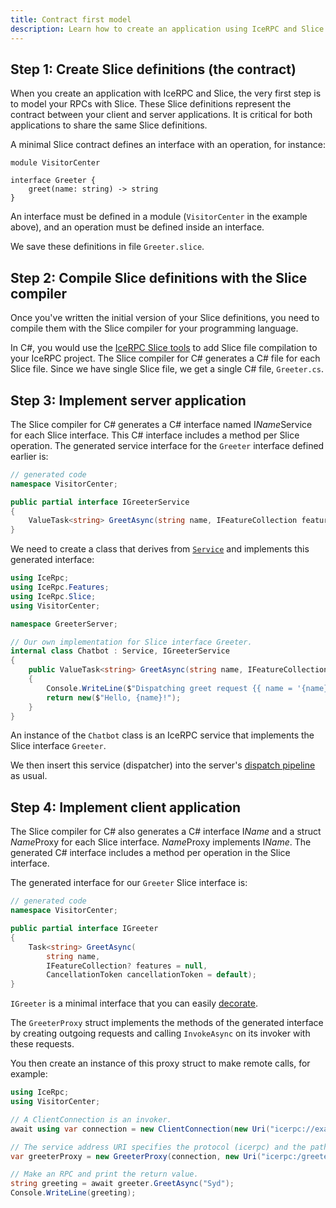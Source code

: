 ```yaml
---
title: Contract first model
description: Learn how to create an application using IceRPC and Slice.
---
```


## Step 1: Create Slice definitions (the contract)

When you create an application with IceRPC and Slice, the very first step is to model your RPCs with Slice. These Slice
definitions represent the contract between your client and server applications. It is critical for both applications to
share the same Slice definitions.

A minimal Slice contract defines an interface with an operation, for instance:

```slice
module VisitorCenter

interface Greeter {
    greet(name: string) -> string
}
```

An interface must be defined in a module (`VisitorCenter` in the example above), and an operation must be defined inside
an interface.

We save these definitions in file `Greeter.slice`.

## Step 2: Compile Slice definitions with the Slice compiler

Once you've written the initial version of your Slice definitions, you need to compile them with the Slice compiler for
your programming language.

In C#, you would use the [IceRPC Slice tools][slice-tools] to add Slice file compilation to your IceRPC project. The
Slice compiler for C# generates a C# file for each Slice file. Since we have single Slice file, we get a single C# file,
`Greeter.cs`.

## Step 3: Implement server application

The Slice compiler for C# generates a C# interface named I*Name*Service for each Slice interface. This C# interface
includes a method per Slice operation. The generated service interface for the `Greeter` interface defined earlier is:

```csharp
// generated code
namespace VisitorCenter;

public partial interface IGreeterService
{
    ValueTask<string> GreetAsync(string name, IFeatureCollection features, CancellationToken cancellationToken);
}
```

We need to create a class that derives from [`Service`](csharp:IceRpc.Slice.Service) and implements this generated
interface:

```csharp
using IceRpc;
using IceRpc.Features;
using IceRpc.Slice;
using VisitorCenter;

namespace GreeterServer;

// Our own implementation for Slice interface Greeter.
internal class Chatbot : Service, IGreeterService
{
    public ValueTask<string> GreetAsync(string name, IFeatureCollection features, CancellationToken cancellationToken)
    {
        Console.WriteLine($"Dispatching greet request {{ name = '{name}' }}");
        return new($"Hello, {name}!");
    }
}
```

An instance of the `Chatbot` class is an IceRPC service that implements the Slice interface `Greeter`.

We then insert this service (dispatcher) into the server's [dispatch pipeline][dispatch-pipeline] as usual.

## Step 4: Implement client application

The Slice compiler for C# also generates a C# interface I*Name* and a struct *Name*Proxy for each Slice interface.
*Name*Proxy implements I*Name*. The generated C# interface includes a method per operation in the Slice interface.

The generated interface for our `Greeter` Slice interface is:

```csharp
// generated code
namespace VisitorCenter;

public partial interface IGreeter
{
    Task<string> GreetAsync(
        string name,
        IFeatureCollection? features = null,
        CancellationToken cancellationToken = default);
}
```

`IGreeter` is a minimal interface that you can easily [decorate][decorator-pattern].

The `GreeterProxy` struct implements the methods of the generated interface by creating outgoing requests and calling
`InvokeAsync` on its invoker with these requests.

You then create an instance of this proxy struct to make remote calls, for example:

```csharp
using IceRpc;
using VisitorCenter;

// A ClientConnection is an invoker.
await using var connection = new ClientConnection(new Uri("icerpc://examples.zeroc.com"));

// The service address URI specifies the protocol (icerpc) and the path (/greeter).
var greeterProxy = new GreeterProxy(connection, new Uri("icerpc:/greeter"));

// Make an RPC and print the return value.
string greeting = await greeter.GreetAsync("Syd");
Console.WriteLine(greeting);
```

[decorator-pattern]: https://en.wikipedia.org/wiki/Decorator_pattern
[dispatch-pipeline]: /icerpc/dispatch/dispatch-pipeline
[slice-tools]: https://www.nuget.org/packages/IceRpc.Slice.Tools
